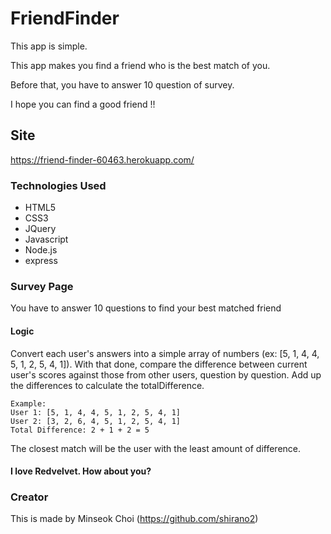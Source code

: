 # FriendFinder

This app is simple. 

This app makes you find a friend who is the best match of you. 

Before that, you have to answer 10 question of survey.

I hope you can find a good friend !!


## Site
https://friend-finder-60463.herokuapp.com/


### Technologies Used

* HTML5
* CSS3
* JQuery
* Javascript
* Node.js
* express


### Survey Page 

You have to answer 10 questions to find your best matched friend

#### Logic

Convert each user's answers into a simple array of numbers (ex: [5, 1, 4, 4, 5, 1, 2, 5, 4, 1]).
With that done, compare the difference between current user's scores against those from other users, question by question. 
Add up the differences to calculate the totalDifference.
```
Example:
User 1: [5, 1, 4, 4, 5, 1, 2, 5, 4, 1]
User 2: [3, 2, 6, 4, 5, 1, 2, 5, 4, 1]
Total Difference: 2 + 1 + 2 = 5
```

The closest match will be the user with the least amount of difference.

#### I love Redvelvet. How about you?

### Creator
This is made by Minseok Choi (https://github.com/shirano2)
